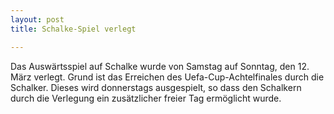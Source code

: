```yaml
---
layout: post
title: Schalke-Spiel verlegt

---
```


Das Auswärtsspiel auf Schalke wurde von Samstag auf Sonntag, den 12. März verlegt. Grund ist das Erreichen des Uefa-Cup-Achtelfinales durch die Schalker. Dieses wird donnerstags ausgespielt, so dass den Schalkern durch die Verlegung ein zusätzlicher freier Tag ermöglicht wurde.


